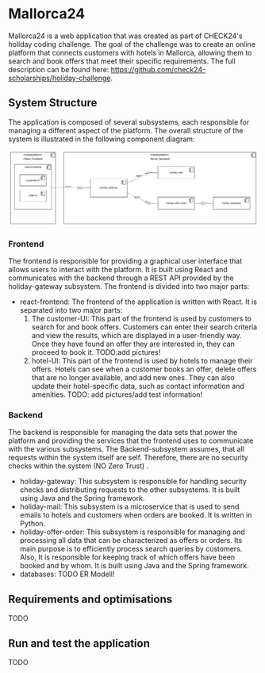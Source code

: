 # Mallorca24

Mallorca24 is a web application that was created as part of CHECK24's holiday coding challenge.
The goal of the challenge was to create an online platform that connects customers with hotels in Mallorca, allowing them to search and book offers that meet their specific requirements.
The full description can be found here: https://github.com/check24-scholarships/holiday-challenge.

## System Structure

The application is composed of several subsystems, each responsible for managing a different aspect of the platform. The overall structure of the system is illustrated in the following component diagram:

![component diagram showing the structure of the system](https://github.com/florianfoerg/mallorca24/blob/main/rsc/structure%20holiday%20challenge.png)

### Frontend
The frontend is responsible for providing a graphical user interface that allows users to interact with the platform.
It is built using React and communicates with the backend through a REST API provided by the holiday-gateway subsystem.
The frontend is divided into two major parts:

- react-frontend: The frontend of the application is written with React. It is separated into two major parts:
    1. The customer-UI: This part of the frontend is used by customers to search for and book offers. Customers can enter their search criteria and view the results, which are displayed in a user-friendly way. Once they have found an offer they are interested in, they can proceed to book it.
       TODO:add pictures!
    2. hotel-UI: This part of the frontend is used by hotels to manage their offers. Hotels can see when a customer books an offer, delete offers that are no longer available, and add new ones. They can also update their hotel-specific data, such as contact information and amenities.
       TODO: add pictures/add test information!

### Backend
The backend is responsible for managing the data sets that power the platform and providing the services that the frontend uses to communicate with the various subsystems. The Backend-subsystem assumes, that all requests within the system itself are self. Therefore, there are no security checks within the system (NO Zero Trust)
.
- holiday-gateway: This subsystem is responsible for handling security checks and distributing requests to the other subsystems. It is built using Java and the Spring framework.
- holiday-mail: This subsystem is a microservice that is used to send emails to hotels and customers when orders are booked. It is written in Python.
- holiday-offer-order: This subsystem is responsible for managing and processing all data that can be characterized as offers or orders. Its main purpose is to efficiently process search queries by customers. Also, It is responsible for keeping track of which offers have been booked and by whom. It is built using Java and the Spring framework.
- databases: TODO ER Modell!

## Requirements and optimisations

TODO

## Run and test the application

TODO
